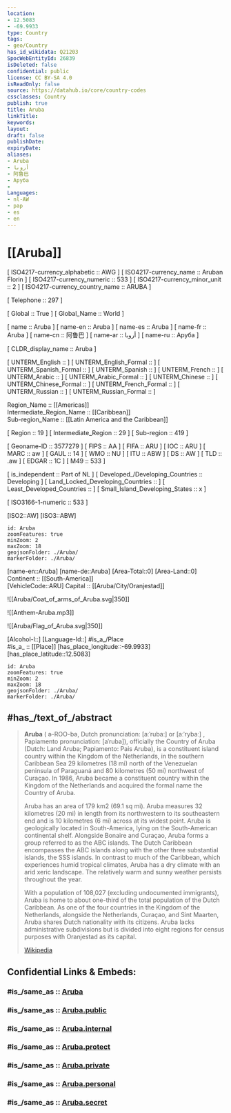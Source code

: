 ```yaml
---
location:
- 12.5083
- -69.9933
type: Country
tags:
- geo/Country
has_id_wikidata: Q21203 
SpocWebEntityId: 26839
isDeleted: false
confidential: public
license: CC BY-SA 4.0
isReadOnly: false
source: https://datahub.io/core/country-codes
cssclasses: Country
publish: true
title: Aruba
linkTitle: 
keywords: 
layout: 
draft: false
publishDate: 
expiryDate: 
aliases:
- Aruba
- أروبا
- 阿鲁巴
- Аруба
- 
Languages:
- nl-AW
- pap
- es
- en
---
```


# [[Aruba]] 

[	ISO4217-currency_alphabetic	 :: AWG ] 
[	ISO4217-currency_name	 :: Aruban Florin ] 
[	ISO4217-currency_numeric	 :: 533 ] 
[	ISO4217-currency_minor_unit	 :: 2 ] 
[	ISO4217-currency_country_name	 :: ARUBA ] 

[	Telephone	 :: 297 ] 

[	Global	 :: True ] 
[	Global_Name	 :: World ] 

[	name	 :: Aruba ] 
[	name-en	 :: Aruba ] 
[	name-es	 :: Aruba ] 
[	name-fr	 :: Aruba ] 
[	name-cn	 :: 阿鲁巴 ] 
[	name-ar	 :: أروبا ] 
[	name-ru	 :: Аруба ] 

[	CLDR_display_name	 :: Aruba ] 

[	UNTERM_English	 ::  ] 
[	UNTERM_English_Formal	 ::  ] 
[	UNTERM_Spanish_Formal	 ::  ] 
[	UNTERM_Spanish	 ::  ] 
[	UNTERM_French	 ::  ] 
[	UNTERM_Arabic	 ::  ] 
[	UNTERM_Arabic_Formal	 ::  ] 
[	UNTERM_Chinese	 ::  ] 
[	UNTERM_Chinese_Formal	 ::  ] 
[	UNTERM_French_Formal	 ::  ] 
[	UNTERM_Russian	 ::  ] 
[	UNTERM_Russian_Formal	 ::  ] 

Region_Name ::  [[Americas]]  
Intermediate_Region_Name ::  [[Caribbean]]  
Sub-region_Name ::  [[Latin America and the Caribbean]] 

[	Region	 :: 19 ] 
[	Intermediate_Region	 :: 29 ] 
[	Sub-region	 :: 419 ] 

[	Geoname-ID	 :: 3577279 ] 
[	FIPS	 :: AA ] 
[	FIFA	 :: ARU ] 
[	IOC	 :: ARU ] 
[	MARC	 :: aw ] 
[	GAUL	 :: 14 ] 
[	WMO	 :: NU ] 
[	ITU	 :: ABW ] 
[	DS	 :: AW ] 
[	TLD	 :: .aw ] 
[	EDGAR	 :: 1C ] 
[	M49	 :: 533 ] 

[	is_independent	 :: Part of NL ] 
[	Developed_/Developing_Countries	 :: Developing ] 
[	Land_Locked_Developing_Countries	 ::  ] 
[	Least_Developed_Countries	 ::  ] 
[	Small_Island_Developing_States	 :: x ] 

[	ISO3166-1-numeric	 :: 533 ] 



[ISO2::AW] 
[ISO3::ABW] 
```leaflet
id: Aruba
zoomFeatures: true 
minZoom: 2 
maxZoom: 18
geojsonFolder: ./Aruba/
markerFolder: ./Aruba/
```

[name-en::Aruba] 
[name-de::Aruba] 
[Area-Total::0] 
[Area-Land::0] 
Continent :: [[South-America]]  
[VehicleCode::ARU] 
Capital :: [[Aruba/City/Oranjestad]]  

![[Aruba/Coat_of_arms_of_Aruba.svg|350]] 

![[Anthem-Aruba.mp3]] 

![[Aruba/Flag_of_Aruba.svg|350]] 

[Alcohol-l::] 
[Language-Id::] 
#is_a_/Place  
#is_a_ :: [[Place]] 
[has_place_longitude::-69.9933] 
[has_place_latitude::12.5083] 

```leaflet
id: Aruba
zoomFeatures: true 
minZoom: 2 
maxZoom: 18
geojsonFolder: ./Aruba/
markerFolder: ./Aruba/
```


## #has_/text_of_/abstract 

> **Aruba** ( ə-ROO-bə, Dutch pronunciation: [aːˈrubaː] or [aːˈrybaː] , Papiamento pronunciation: [aˈruba]), officially the Country of Aruba (Dutch: Land Aruba; Papiamento: Pais Aruba), is a constituent island country within the Kingdom of the Netherlands, in the southern Caribbean Sea 29 kilometres (18 mi) north of the Venezuelan peninsula of Paraguaná and 80 kilometres (50 mi) northwest of Curaçao. In 1986, Aruba became a constituent country within the Kingdom of the Netherlands and acquired the formal name the Country of Aruba.
>
> Aruba has an area of 179 km2 (69.1 sq mi). Aruba measures 32 kilometres (20 mi) in length from its northwestern to its southeastern end and is 10 kilometres (6 mi) across at its widest point. Aruba is geologically located in South-America, lying on the South-American continental shelf. Alongside Bonaire and Curaçao, Aruba forms a group referred to as the ABC islands. The Dutch Caribbean encompasses the ABC islands along with the other three substantial islands, the SSS islands. In contrast to much of the Caribbean, which experiences humid tropical climates, Aruba has a dry climate with an arid xeric landscape. The relatively warm and sunny weather persists throughout the year.
>
> With a population of 108,027 (excluding undocumented immigrants), Aruba is home to about one-third of the total population of the Dutch Caribbean. As one of the four countries in the Kingdom of the Netherlands, alongside the Netherlands, Curaçao, and Sint Maarten, Aruba shares Dutch nationality with its citizens. Aruba lacks administrative subdivisions but is divided into eight regions for census purposes with Oranjestad as its capital.
>
> [Wikipedia](https://en.wikipedia.org/wiki/Aruba)


## Confidential Links & Embeds: 

### #is_/same_as :: [Aruba](/_Standards/Earth/Continent/America~Caribbean/Aruba.md) 

### #is_/same_as :: [Aruba.public](/_public/Earth/Continent/America~Caribbean/Aruba.public.md) 

### #is_/same_as :: [Aruba.internal](/_internal/Earth/Continent/America~Caribbean/Aruba.internal.md) 

### #is_/same_as :: [Aruba.protect](/_protect/Earth/Continent/America~Caribbean/Aruba.protect.md) 

### #is_/same_as :: [Aruba.private](/_private/Earth/Continent/America~Caribbean/Aruba.private.md) 

### #is_/same_as :: [Aruba.personal](/_personal/Earth/Continent/America~Caribbean/Aruba.personal.md) 

### #is_/same_as :: [Aruba.secret](/_secret/Earth/Continent/America~Caribbean/Aruba.secret.md)

